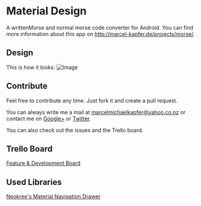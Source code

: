 # Material Design

A writtenMorse and normal morse code converter for Android. You can find more information about this app on http://marcel-kapfer.de/projects/morse/.

## Design

This is how it looks:
![Image](http://marcel-kapfer.de/res/blog/20150218/with-background.png)

## Contribute

Feel free to contribute any time. Just fork it and create a pull request.


You can always write me a mail at marcelmichaelkapfer@yahoo.co.nz or contact me on [Google+](https://plus.google.com/+MarcelMichaelKapfer) or [Twitter](https://twitter.com/MarcelKapfer).


You can also check out the issues and the Trello board.

## Trello Board

[Feature & Development Board](https://trello.com/b/SGMIGVbI/morse-android)

## Used Libraries

[Neokree's Material Navigation Drawer](https://github.com/neokree/MaterialNavigationDrawer)
